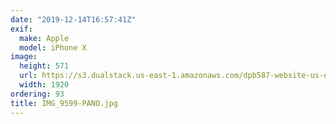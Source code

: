 ```yaml
---
date: "2019-12-14T16:57:41Z"
exif:
  make: Apple
  model: iPhone X
image:
  height: 571
  url: https://s3.dualstack.us-east-1.amazonaws.com/dpb587-website-us-east-1/asset/gallery/2019-south-america/6a3727c6-8d7b-1608-4742-d85fed803dce~1920.jpg
  width: 1920
ordering: 93
title: IMG_9599-PANO.jpg
---
```

